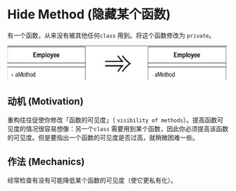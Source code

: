 # Hide Method (隐藏某个函数)

有一个函数，从来没有被其他任何`class` 用到。将这个函数修改为 `private`。

<img src="assets/image-20211216091356694.png" alt="image-20211216091356694" style="zoom:50%;" />

## 动机 (Motivation)

重构往往促使你修改「函数的可见度」（ `visibility of methods`）。提高函数可见度的情况很容易想像：另一个`class` 需要用到某个函数，因此你必须提高该函数的可见度。但是要指出一个函数的可见度是否过高，就稍微困难一些。

## 作法 (Mechanics)

经常检查有没有可能降低某个函数的可见度（使它更私有化）。

